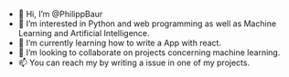 - 👋 Hi, I’m @PhilippBaur
- 👀 I’m interested in Python and web programming as well as Machine Learning and Artificial Intelligence.
- 🌱 I’m currently learning how to write a App with react.
- 💞️ I’m looking to collaborate on projects concerning machine learning. 
- 📫 You can reach my by writing a issue in one of my projects.

<!---
PhilippBaur/PhilippBaur is a ✨ special ✨ repository because its `README.md` (this file) appears on your GitHub profile.
You can click the Preview link to take a look at your changes.
--->
